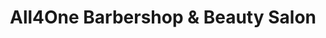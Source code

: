 ---
title: "All4One Barbershop & Beauty Salon"
url: /vancouver/all4one-barbershop-and-beauty-salon/
shop: hairdresser
---